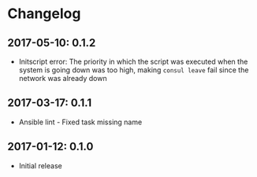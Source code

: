 # Changelog

## 2017-05-10: 0.1.2

  - Initscript error: The priority in which the script was executed when
    the system is going down was too high, making `consul leave` fail since
    the network was already down

## 2017-03-17: 0.1.1

  - Ansible lint - Fixed task missing name

## 2017-01-12: 0.1.0

  - Initial release

